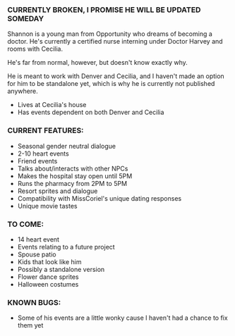 ### CURRENTLY BROKEN, I PROMISE HE WILL BE UPDATED SOMEDAY ###

Shannon is a young man from Opportunity who dreams of becoming a doctor. He's currently a certified nurse interning under Doctor Harvey and rooms with Cecilia.

He's far from normal, however, but doesn't know exactly why.



He is meant to work with Denver and Cecilia, and I haven't made an option for him to be standalone yet, which is why he is currently not published anywhere.



- Lives at Cecilia's house
- Has events dependent on both Denver and Cecilia

### CURRENT FEATURES: ###

- Seasonal gender neutral dialogue
- 2-10 heart events
- Friend events
- Talks about/interacts with other NPCs
- Makes the hospital stay open until 5PM
- Runs the pharmacy from 2PM to 5PM
- Resort sprites and dialogue
- Compatibility with MissCoriel's unique dating responses
- Unique movie tastes

### TO COME: ###

- 14 heart event
- Events relating to a future project
- Spouse patio
- Kids that look like him
- Possibly a standalone version
- Flower dance sprites
- Halloween costumes

### KNOWN BUGS: ###

- Some of his events are a little wonky cause I haven't had a chance to fix them yet
